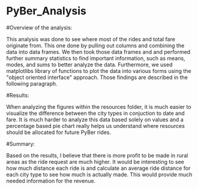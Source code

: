 # PyBer_Analysis

#Overview of the analysis: 

This analysis was done to see where most of the rides and total fare originate from. This one done by pulling out columns and combining the data into data frames. We then took those data frames and and performed further summary statistics to find important information, such as means, modes, and sums to better analyze the data. Furthermore, we used matplotlibs library of functions to plot the data into various forms using the "object oriented interface" approach. Those findings are described in the following paragraph.

#Results: 

When analyzing the figures within the resources folder, it is much easier to visualize the difference between the city types in conjuction to date and fare. It is much harder to analyze this data based solely on values and a percentage based pie chart really helps us understand where resources should be allocated for future PyBer rides.


#Summary: 

Based on the results, I believe that there is more profit to be made in rural areas as the ride request are much higher. It would be interesting to see how much distance each ride is and calculate an average ride distance for each city type to see how much is actually made. This would provide much needed information for the revenue.
